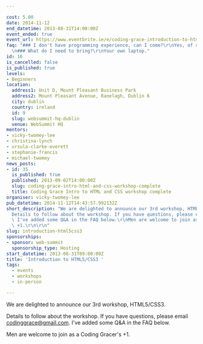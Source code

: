 ```yaml
---

cost: 5.00
date: 2014-11-12
end_datetime: 2013-08-31T14:00:00Z
event_ended: true
event_url: https://www.eventbrite.ie/e/coding-grace-introduction-to-html5css3-tickets-7664439545
faq: "### I don't have programming experience, can I come?\r\nYes, of course!\r\n\r\
  \n### What do I need to bring?\r\nYour own laptop."
id: 16
is_cancelled: false
is_published: true
levels:
- Beginners
location:
  address1: Unit D, Mount Pleasant Business Park
  address2: Mount Pleasant Avenue, Ranelagh, Dublin 6
  city: dublin
  country: ireland
  id: 9
  slug: websummit-hq-dublin
  venue: WebSummit HQ
mentors:
- vicky-twomey-lee
- christina-lynch
- ursula-clarke-everett
- stephanie-francis
- michael-twomey
news_posts:
- id: 35
  is_published: true
  published: 2013-09-02T14:00:00Z
  slug: coding-grace-intro-html-and-css-workshop-complete
  title: Coding Grace Intro to HTML and CSS workshop complete
organiser: vicky-twomey-lee
pub_datetime: 2014-11-12T14:43:57.992132Z
short_description: "We are delighted to announce our 3rd workshop, HTML5/CSS3.\r\n\
  Details to follow about the workshop. If you have questions, please email codinggrace@gmail.com.\
  \ I've added some Q&A in the FAQ below.\r\nMen are welcome to join as a Coding Gracer's\
  \ +1.\r\n\r\n"
slug: introduction-html5css3
sponsorships:
- sponsor: web-summit
  sponsorship_type: Hosting
start_datetime: 2013-08-31T09:00:00Z
title: 'Introduction to HTML5/CSS3 '
tags:
  - events
  - workshops
  - in-person

---
```


We are delighted to announce our 3rd workshop, HTML5/CSS3.

Details to follow about the workshop. If you have questions, please email codinggrace@gmail.com. I've added some Q&A in the FAQ below.

Men are welcome to join as a Coding Gracer's +1.